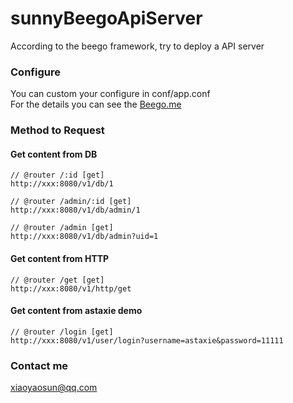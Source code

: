 # sunnyBeegoApiServer
According to the beego framework, try to deploy a API server

### Configure
You can custom your configure in conf/app.conf<br>
For the details you can see the [Beego.me](https://beego.me/docs/mvc/controller/config.md)

### Method to Request

#### Get content from DB

```
// @router /:id [get]
http://xxx:8080/v1/db/1

// @router /admin/:id [get]
http://xxx:8080/v1/db/admin/1

// @router /admin [get]
http://xxx:8080/v1/db/admin?uid=1
```

#### Get content from HTTP

```
// @router /get [get]
http://xxx:8080/v1/http/get
```
#### Get content from astaxie demo

```
// @router /login [get]
http://xxx:8080/v1/user/login?username=astaxie&password=11111
```

### Contact me
xiaoyaosun@qq.com
